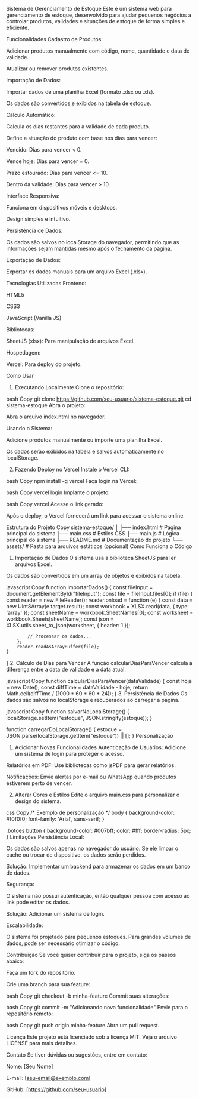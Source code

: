 Sistema de Gerenciamento de Estoque
Este é um sistema web para gerenciamento de estoque, desenvolvido para ajudar pequenos negócios a controlar produtos, validades e situações de estoque de forma simples e eficiente.

Funcionalidades
Cadastro de Produtos:

Adicionar produtos manualmente com código, nome, quantidade e data de validade.

Atualizar ou remover produtos existentes.

Importação de Dados:

Importar dados de uma planilha Excel (formato .xlsx ou .xls).

Os dados são convertidos e exibidos na tabela de estoque.

Cálculo Automático:

Calcula os dias restantes para a validade de cada produto.

Define a situação do produto com base nos dias para vencer:

Vencido: Dias para vencer < 0.

Vence hoje: Dias para vencer = 0.

Prazo estourado: Dias para vencer <= 10.

Dentro da validade: Dias para vencer > 10.

Interface Responsiva:

Funciona em dispositivos móveis e desktops.

Design simples e intuitivo.

Persistência de Dados:

Os dados são salvos no localStorage do navegador, permitindo que as informações sejam mantidas mesmo após o fechamento da página.

Exportação de Dados:

Exportar os dados manuais para um arquivo Excel (.xlsx).

Tecnologias Utilizadas
Frontend:

HTML5

CSS3

JavaScript (Vanilla JS)

Bibliotecas:

SheetJS (xlsx): Para manipulação de arquivos Excel.

Hospedagem:

Vercel: Para deploy do projeto.

Como Usar
1. Executando Localmente
Clone o repositório:

bash
Copy
git clone https://github.com/seu-usuario/sistema-estoque.git
cd sistema-estoque
Abra o projeto:

Abra o arquivo index.html no navegador.

Usando o Sistema:

Adicione produtos manualmente ou importe uma planilha Excel.

Os dados serão exibidos na tabela e salvos automaticamente no localStorage.

2. Fazendo Deploy no Vercel
Instale o Vercel CLI:

bash
Copy
npm install -g vercel
Faça login na Vercel:

bash
Copy
vercel login
Implante o projeto:

bash
Copy
vercel
Acesse o link gerado:

Após o deploy, o Vercel fornecerá um link para acessar o sistema online.

Estrutura do Projeto
Copy
sistema-estoque/
│
├── index.html          # Página principal do sistema
├── main.css            # Estilos CSS
├── main.js             # Lógica principal do sistema
├── README.md           # Documentação do projeto
└── assets/             # Pasta para arquivos estáticos (opcional)
Como Funciona o Código
1. Importação de Dados
O sistema usa a biblioteca SheetJS para ler arquivos Excel.

Os dados são convertidos em um array de objetos e exibidos na tabela.

javascript
Copy
function importarDados() {
    const fileInput = document.getElementById("fileInput");
    const file = fileInput.files[0];
    if (file) {
        const reader = new FileReader();
        reader.onload = function (e) {
            const data = new Uint8Array(e.target.result);
            const workbook = XLSX.read(data, { type: 'array' });
            const sheetName = workbook.SheetNames[0];
            const worksheet = workbook.Sheets[sheetName];
            const json = XLSX.utils.sheet_to_json(worksheet, { header: 1 });

            // Processar os dados...
        };
        reader.readAsArrayBuffer(file);
    }
}
2. Cálculo de Dias para Vencer
A função calcularDiasParaVencer calcula a diferença entre a data de validade e a data atual.

javascript
Copy
function calcularDiasParaVencer(dataValidade) {
    const hoje = new Date();
    const diffTime = dataValidade - hoje;
    return Math.ceil(diffTime / (1000 * 60 * 60 * 24));
}
3. Persistência de Dados
Os dados são salvos no localStorage e recuperados ao carregar a página.

javascript
Copy
function salvarNoLocalStorage() {
    localStorage.setItem("estoque", JSON.stringify(estoque));
}

function carregarDoLocalStorage() {
    estoque = JSON.parse(localStorage.getItem("estoque")) || [];
}
Personalização
1. Adicionar Novas Funcionalidades
Autenticação de Usuários: Adicione um sistema de login para proteger o acesso.

Relatórios em PDF: Use bibliotecas como jsPDF para gerar relatórios.

Notificações: Envie alertas por e-mail ou WhatsApp quando produtos estiverem perto de vencer.

2. Alterar Cores e Estilos
Edite o arquivo main.css para personalizar o design do sistema.

css
Copy
/* Exemplo de personalização */
body {
    background-color: #f0f0f0;
    font-family: 'Arial', sans-serif;
}

.botoes button {
    background-color: #007bff;
    color: #fff;
    border-radius: 5px;
}
Limitações
Persistência Local:

Os dados são salvos apenas no navegador do usuário. Se ele limpar o cache ou trocar de dispositivo, os dados serão perdidos.

Solução: Implementar um backend para armazenar os dados em um banco de dados.

Segurança:

O sistema não possui autenticação, então qualquer pessoa com acesso ao link pode editar os dados.

Solução: Adicionar um sistema de login.

Escalabilidade:

O sistema foi projetado para pequenos estoques. Para grandes volumes de dados, pode ser necessário otimizar o código.

Contribuição
Se você quiser contribuir para o projeto, siga os passos abaixo:

Faça um fork do repositório.

Crie uma branch para sua feature:

bash
Copy
git checkout -b minha-feature
Commit suas alterações:

bash
Copy
git commit -m "Adicionando nova funcionalidade"
Envie para o repositório remoto:

bash
Copy
git push origin minha-feature
Abra um pull request.

Licença
Este projeto está licenciado sob a licença MIT. Veja o arquivo LICENSE para mais detalhes.

Contato
Se tiver dúvidas ou sugestões, entre em contato:

Nome: [Seu Nome]

E-mail: [seu-email@exemplo.com]

GitHub: [https://github.com/seu-usuario]